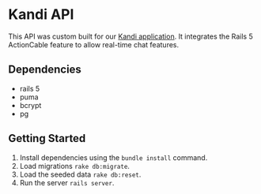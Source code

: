 # Kandi API 
This API was custom built for our [Kandi application](https://github.com/cphung1/kandi). It integrates the Rails 5 ActionCable feature to allow real-time chat features. 

## Dependencies
- rails 5 
- puma 
- bcrypt
- pg

## Getting Started 
1. Install dependencies using the `bundle install` command. 
2. Load migrations `rake db:migrate`.
3. Load the seeded data `rake db:reset`. 
4. Run the server `rails server`. 

